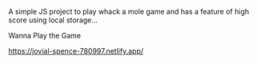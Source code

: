 A simple JS project to play whack a mole game and has a feature of high score using local storage...

Wanna Play the Game 

https://jovial-spence-780997.netlify.app/

